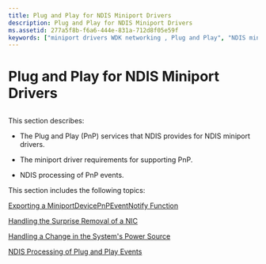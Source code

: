 ```yaml
---
title: Plug and Play for NDIS Miniport Drivers
description: Plug and Play for NDIS Miniport Drivers
ms.assetid: 277a5f8b-f6a6-444e-831a-712d8f05e59f
keywords: ["miniport drivers WDK networking , Plug and Play", "NDIS miniport drivers WDK , Plug and Play", "Plug and Play WDK NDIS miniport , about miniport driver Plug and Play", "Plug and Play WDK NDIS miniport"]
---
```


# Plug and Play for NDIS Miniport Drivers


## <a href="" id="ddk-plug-and-play-for-ndis-miniport-drivers-ng"></a>


This section describes:

-   The Plug and Play (PnP) services that NDIS provides for NDIS miniport drivers.

-   The miniport driver requirements for supporting PnP.

-   NDIS processing of PnP events.

This section includes the following topics:

[Exporting a MiniportDevicePnPEventNotify Function](exporting-a-miniportdevicepnpeventnotify-function.md)

[Handling the Surprise Removal of a NIC](handling-the-surprise-removal-of-a-nic.md)

[Handling a Change in the System's Power Source](handling-a-change-in-the-system-s-power-source.md)

[NDIS Processing of Plug and Play Events](ndis-processing-of-plug-and-play-events.md)

 

 





